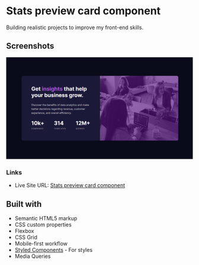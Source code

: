 # Stats preview card component

Building realistic projects to improve my front-end skills.

## Screenshots

![](ss.png)

### Links

- Live Site URL: [Stats preview card component](https://stats-prev1ew-card.netlify.app/)

## Built with

- Semantic HTML5 markup
- CSS custom properties
- Flexbox
- CSS Grid
- Mobile-first workflow
- [Styled Components](https://styled-components.com/) - For styles
- Media Queries
